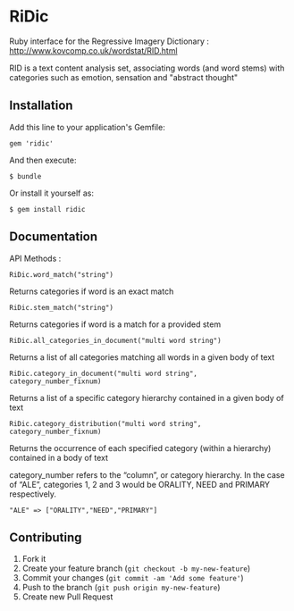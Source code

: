 # RiDic

Ruby interface for the Regressive Imagery Dictionary :  
http://www.kovcomp.co.uk/wordstat/RID.html

RID is a text content analysis set, associating words (and word stems) with  
categories such as emotion, sensation and "abstract thought"

## Installation

Add this line to your application's Gemfile:

    gem 'ridic'

And then execute:

    $ bundle

Or install it yourself as:

    $ gem install ridic

## Documentation

API Methods :

    RiDic.word_match("string")
Returns categories if word is an exact match
    
    RiDic.stem_match("string")
Returns categories if word is a match for a provided stem
    
    RiDic.all_categories_in_document("multi word string")
Returns a list of all categories matching all words in a given body of text
    
    RiDic.category_in_document("multi word string", category_number_fixnum)
Returns a list of a specific category hierarchy contained in a given body of text

    RiDic.category_distribution("multi word string", category_number_fixnum)
Returns the occurrence of each specified category (within a hierarchy) contained in a body of text

category_number refers to the “column”, or category hierarchy. In the case of “ALE”, categories 1, 2 and 3 would be ORALITY, NEED and PRIMARY respectively.

    "ALE" => ["ORALITY","NEED","PRIMARY"]

## Contributing

1. Fork it
2. Create your feature branch (`git checkout -b my-new-feature`)
3. Commit your changes (`git commit -am 'Add some feature'`)
4. Push to the branch (`git push origin my-new-feature`)
5. Create new Pull Request
